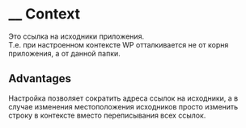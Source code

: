 # \_\_ Context

Это ссылка на исходники приложения.  
Т.е. при настроенном контексте WP отталкивается не от корня приложения, а от данной папки.

## Advantages

Настройка позволяет сократить адреса ссылок на исходники, а в случае изменения местоположения исходников просто изменить строку в контексте вместо переписывания всех ссылок.
